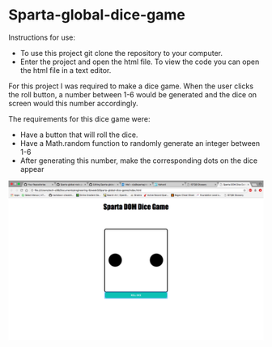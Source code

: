# Sparta-global-dice-game


Instructions for use:

* To use this project git clone the repository to your computer.
* Enter the project and open the html file. To view the code you can open the html file in a text editor.

For this project I was required to make a dice game. When the user clicks the roll button, a number between 1-6 would be generated and the dice on screen would this number accordingly. 

The requirements for this dice game were:

* Have a button that will roll the dice.
* Have a Math.random function to randomly generate an integer between 1-6
* After generating this number, make the corresponding dots on the dice appear

![Dice game](css/images/SS.png)

